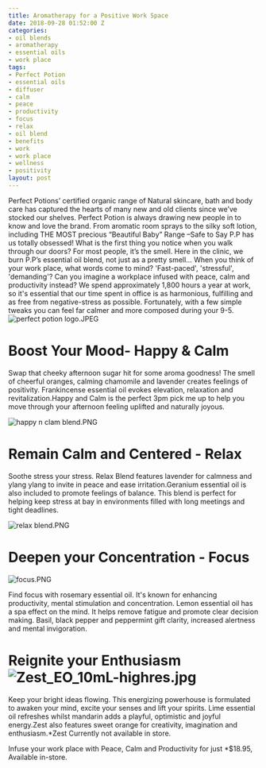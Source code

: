 ```yaml
---
title: Aromatherapy for a Positive Work Space
date: 2018-09-28 01:52:00 Z
categories:
- oil blends
- aromatherapy
- essential oils
- work place
tags:
- Perfect Potion
- essential oils
- diffuser
- calm
- peace
- productivity
- focus
- relax
- oil blend
- benefits
- work
- work place
- wellness
- positivity
layout: post
---
```


Perfect Potions’ certified organic range of Natural skincare, bath and body care has captured the hearts of many new and old clients since we’ve stocked our shelves. Perfect Potion is always drawing new people in to know and love the brand. From aromatic room sprays to the silky soft lotion, including THE MOST precious “Beautiful Baby” Range –Safe to Say P.P has us totally obsessed!
What is the first thing you notice when you walk through our doors? For most people, it’s the smell. Here in the clinic, we burn P.P’s essential oil blend, not just as a pretty smell…
When you think of your work place, what words come to mind? 'Fast-paced', 'stressful', 'demanding'?
Can you imagine a workplace infused with peace, calm and productivity instead? We spend approximately 1,800 hours a year at work, so it's essential that our time spent in office is as harmonious, fulfilling and as free from negative-stress as possible. Fortunately, with a few simple tweaks you can feel far calmer and more composed during your 9-5.
![perfect potion logo.JPEG](/uploads/perfect%20potion%20logo.JPEG)

# **Boost Your Mood- Happy & Calm**

Swap that cheeky afternoon sugar hit for some aroma goodness! The smell of cheerful oranges, calming chamomile and lavender creates feelings of positivity. Frankincense essential oil evokes elevation, relaxation and revitalization.Happy and Calm is the perfect 3pm pick me up to help you move through your afternoon feeling uplifted and naturally joyous. 

![happy n clam blend.PNG](/uploads/happy%20n%20clam%20blend.PNG) 

# Remain Calm and Centered - Relax 

Soothe stress your stress. Relax Blend features lavender for calmness and ylang ylang to invite in peace and ease irritation.Geranium essential oil is also included to promote feelings of balance. This blend is perfect for helping keep stress at bay in environments filled with long meetings and tight deadlines.

![relax blend.PNG](/uploads/relax%20blend.PNG)

# Deepen your Concentration - Focus 

![focus.PNG](/uploads/focus.PNG)

Find focus with rosemary essential oil. It's known for enhancing productivity, mental stimulation and concentration. Lemon essential oil has a spa effect on the mind. It helps remove fatigue and promote clear decision making. Basil, black pepper and peppermint gift clarity, increased alertness and mental invigoration.

# Reignite your Enthusiasm ![Zest_EO_10mL-highres.jpg](/uploads/Zest_EO_10mL-highres.jpg)

Keep your bright ideas flowing. This energizing powerhouse is formulated to awaken your mind, excite your senses and lift your spirits. Lime essential oil refreshes whilst mandarin adds a playful, optimistic and joyful energy.Zest also features sweet orange for creativity, imagination and enthusiasm.\*Zest Currently not available in store.

Infuse your work place with Peace, Calm and Productivity for just \*$18.95, Available in-store. 